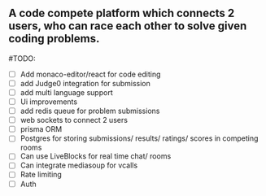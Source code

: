 ## A code compete platform which connects 2 users, who can race each other to solve given coding problems. 

#TODO: 

- [ ] Add monaco-editor/react for code editing
- [ ] add Judge0 integration for submission
- [ ] add multi language support
- [ ] Ui improvements
- [ ] add redis queue for problem submissions
- [ ] web sockets to connect 2 users
- [ ] prisma ORM
- [ ] Postgres for storing submissions/ results/ ratings/ scores in competing rooms
- [ ] Can use LiveBlocks for real time chat/ rooms
- [ ] Can integrate mediasoup for vcalls
- [ ] Rate limiting
- [ ] Auth
